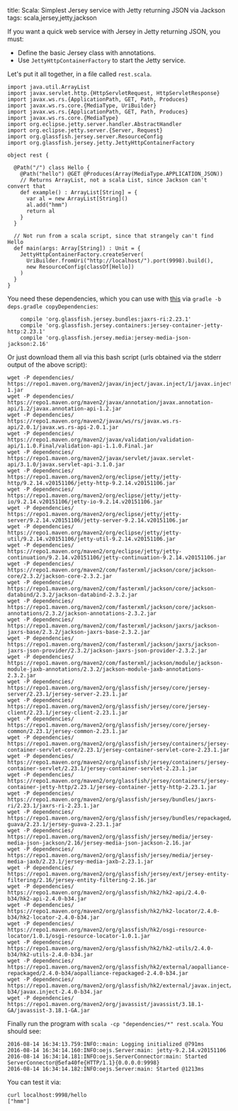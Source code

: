 title: Scala: Simplest Jersey service with Jetty returning JSON via Jackson
tags: scala,jersey,jetty,jackson

If you want a quick web service with Jersey in Jetty returning JSON, you must:

* Define the basic Jersey class with annotations.
* Use `JettyHttpContainerFactory` to start the Jetty service.

Let's put it all together, in a file called `rest.scala`.

    import java.util.ArrayList
    import javax.servlet.http.{HttpServletRequest, HttpServletResponse}
    import javax.ws.rs.{ApplicationPath, GET, Path, Produces}
    import javax.ws.rs.core.{MediaType, UriBuilder}
    import javax.ws.rs.{ApplicationPath, GET, Path, Produces}
    import javax.ws.rs.core.{MediaType}
    import org.eclipse.jetty.server.handler.AbstractHandler
    import org.eclipse.jetty.server.{Server, Request}
    import org.glassfish.jersey.server.ResourceConfig
    import org.glassfish.jersey.jetty.JettyHttpContainerFactory
    
    object rest {
    
      @Path("/") class Hello {
        @Path("hello") @GET @Produces(Array(MediaType.APPLICATION_JSON))
        // Returns ArrayList, not a scala List, since Jackson can't convert that
        def example() : ArrayList[String] = {
          var al = new ArrayList[String]()
          al.add("hmm")
          return al
        }
      }
    
      // Not run from a scala script, since that strangely can't find Hello
      def main(args: Array[String]) : Unit = {
        JettyHttpContainerFactory.createServer(
          UriBuilder.fromUri("http://localhost/").port(9998).build(),
          new ResourceConfig(classOf[Hello])
        )
      }
    }

You need these dependencies, which you can use with [this](https://newfivefour.com/gradle-copy-all-dependencies-into-dir.html) via `gradle -b deps.gradle copyDependencies`: 

        compile 'org.glassfish.jersey.bundles:jaxrs-ri:2.23.1'
        compile 'org.glassfish.jersey.containers:jersey-container-jetty-http:2.23.1'
        compile 'org.glassfish.jersey.media:jersey-media-json-jackson:2.16'

Or just download them all via this bash script (urls obtained via the stderr output of the above script):

    wget -P dependencies/ https://repo1.maven.org/maven2/javax/inject/javax.inject/1/javax.inject-1.jar
    wget -P dependencies/ https://repo1.maven.org/maven2/javax/annotation/javax.annotation-api/1.2/javax.annotation-api-1.2.jar
    wget -P dependencies/ https://repo1.maven.org/maven2/javax/ws/rs/javax.ws.rs-api/2.0.1/javax.ws.rs-api-2.0.1.jar
    wget -P dependencies/ https://repo1.maven.org/maven2/javax/validation/validation-api/1.1.0.Final/validation-api-1.1.0.Final.jar
    wget -P dependencies/ https://repo1.maven.org/maven2/javax/servlet/javax.servlet-api/3.1.0/javax.servlet-api-3.1.0.jar
    wget -P dependencies/ https://repo1.maven.org/maven2/org/eclipse/jetty/jetty-http/9.2.14.v20151106/jetty-http-9.2.14.v20151106.jar
    wget -P dependencies/ https://repo1.maven.org/maven2/org/eclipse/jetty/jetty-io/9.2.14.v20151106/jetty-io-9.2.14.v20151106.jar
    wget -P dependencies/ https://repo1.maven.org/maven2/org/eclipse/jetty/jetty-server/9.2.14.v20151106/jetty-server-9.2.14.v20151106.jar
    wget -P dependencies/ https://repo1.maven.org/maven2/org/eclipse/jetty/jetty-util/9.2.14.v20151106/jetty-util-9.2.14.v20151106.jar
    wget -P dependencies/ https://repo1.maven.org/maven2/org/eclipse/jetty/jetty-continuation/9.2.14.v20151106/jetty-continuation-9.2.14.v20151106.jar
    wget -P dependencies/ https://repo1.maven.org/maven2/com/fasterxml/jackson/core/jackson-core/2.3.2/jackson-core-2.3.2.jar
    wget -P dependencies/ https://repo1.maven.org/maven2/com/fasterxml/jackson/core/jackson-databind/2.3.2/jackson-databind-2.3.2.jar
    wget -P dependencies/ https://repo1.maven.org/maven2/com/fasterxml/jackson/core/jackson-annotations/2.3.2/jackson-annotations-2.3.2.jar
    wget -P dependencies/ https://repo1.maven.org/maven2/com/fasterxml/jackson/jaxrs/jackson-jaxrs-base/2.3.2/jackson-jaxrs-base-2.3.2.jar
    wget -P dependencies/ https://repo1.maven.org/maven2/com/fasterxml/jackson/jaxrs/jackson-jaxrs-json-provider/2.3.2/jackson-jaxrs-json-provider-2.3.2.jar
    wget -P dependencies/ https://repo1.maven.org/maven2/com/fasterxml/jackson/module/jackson-module-jaxb-annotations/2.3.2/jackson-module-jaxb-annotations-2.3.2.jar
    wget -P dependencies/ https://repo1.maven.org/maven2/org/glassfish/jersey/core/jersey-server/2.23.1/jersey-server-2.23.1.jar
    wget -P dependencies/ https://repo1.maven.org/maven2/org/glassfish/jersey/core/jersey-client/2.23.1/jersey-client-2.23.1.jar
    wget -P dependencies/ https://repo1.maven.org/maven2/org/glassfish/jersey/core/jersey-common/2.23.1/jersey-common-2.23.1.jar
    wget -P dependencies/ https://repo1.maven.org/maven2/org/glassfish/jersey/containers/jersey-container-servlet-core/2.23.1/jersey-container-servlet-core-2.23.1.jar
    wget -P dependencies/ https://repo1.maven.org/maven2/org/glassfish/jersey/containers/jersey-container-servlet/2.23.1/jersey-container-servlet-2.23.1.jar
    wget -P dependencies/ https://repo1.maven.org/maven2/org/glassfish/jersey/containers/jersey-container-jetty-http/2.23.1/jersey-container-jetty-http-2.23.1.jar
    wget -P dependencies/ https://repo1.maven.org/maven2/org/glassfish/jersey/bundles/jaxrs-ri/2.23.1/jaxrs-ri-2.23.1.jar
    wget -P dependencies/ https://repo1.maven.org/maven2/org/glassfish/jersey/bundles/repackaged/jersey-guava/2.23.1/jersey-guava-2.23.1.jar
    wget -P dependencies/ https://repo1.maven.org/maven2/org/glassfish/jersey/media/jersey-media-json-jackson/2.16/jersey-media-json-jackson-2.16.jar
    wget -P dependencies/ https://repo1.maven.org/maven2/org/glassfish/jersey/media/jersey-media-jaxb/2.23.1/jersey-media-jaxb-2.23.1.jar
    wget -P dependencies/ https://repo1.maven.org/maven2/org/glassfish/jersey/ext/jersey-entity-filtering/2.16/jersey-entity-filtering-2.16.jar
    wget -P dependencies/ https://repo1.maven.org/maven2/org/glassfish/hk2/hk2-api/2.4.0-b34/hk2-api-2.4.0-b34.jar
    wget -P dependencies/ https://repo1.maven.org/maven2/org/glassfish/hk2/hk2-locator/2.4.0-b34/hk2-locator-2.4.0-b34.jar
    wget -P dependencies/ https://repo1.maven.org/maven2/org/glassfish/hk2/osgi-resource-locator/1.0.1/osgi-resource-locator-1.0.1.jar
    wget -P dependencies/ https://repo1.maven.org/maven2/org/glassfish/hk2/hk2-utils/2.4.0-b34/hk2-utils-2.4.0-b34.jar
    wget -P dependencies/ https://repo1.maven.org/maven2/org/glassfish/hk2/external/aopalliance-repackaged/2.4.0-b34/aopalliance-repackaged-2.4.0-b34.jar
    wget -P dependencies/ https://repo1.maven.org/maven2/org/glassfish/hk2/external/javax.inject/2.4.0-b34/javax.inject-2.4.0-b34.jar
    wget -P dependencies/ https://repo1.maven.org/maven2/org/javassist/javassist/3.18.1-GA/javassist-3.18.1-GA.jar

Finally run the program with `scala -cp "dependencies/*" rest.scala`. You should see:

    2016-08-14 16:34:13.759:INFO::main: Logging initialized @791ms
    2016-08-14 16:34:14.160:INFO:oejs.Server:main: jetty-9.2.14.v20151106
    2016-08-14 16:34:14.181:INFO:oejs.ServerConnector:main: Started ServerConnector@5efa40fe{HTTP/1.1}{0.0.0.0:9998}
    2016-08-14 16:34:14.182:INFO:oejs.Server:main: Started @1213ms

You can test it via:

    curl localhost:9998/hello
    ["hmm"]

